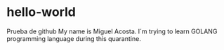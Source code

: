 # hello-world
Prueba de github
My name is Miguel Acosta. I´m trying to learn GOLANG programming language during this quarantine.
